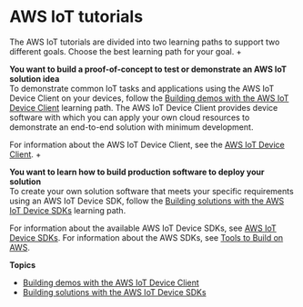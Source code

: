 # AWS IoT tutorials<a name="iot-tutorials"></a>

The AWS IoT tutorials are divided into two learning paths to support two different goals\. Choose the best learning path for your goal\.
+ 

**You want to build a proof\-of\-concept to test or demonstrate an AWS IoT solution idea**  
To demonstrate common IoT tasks and applications using the AWS IoT Device Client on your devices, follow the [Building demos with the AWS IoT Device Client](iot-tutorials-dc-intro.md) learning path\. The AWS IoT Device Client provides device software with which you can apply your own cloud resources to demonstrate an end\-to\-end solution with minimum development\.

  For information about the AWS IoT Device Client, see the [AWS IoT Device Client](https://github.com/awslabs/aws-iot-device-client#readme)\.
+ 

**You want to learn how to build production software to deploy your solution**  
To create your own solution software that meets your specific requirements using an AWS IoT Device SDK, follow the [Building solutions with the AWS IoT Device SDKs](iot-tutorials-sdk-intro.md) learning path\.

  For information about the available AWS IoT Device SDKs, see [AWS IoT Device SDKs](iot-sdks.md#iot-device-sdks)\. For information about the AWS SDKs, see [Tools to Build on AWS](http://aws.amazon.com/tools/)\.

**Topics**
+ [Building demos with the AWS IoT Device Client](iot-tutorials-dc-intro.md)
+ [Building solutions with the AWS IoT Device SDKs](iot-tutorials-sdk-intro.md)